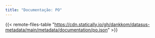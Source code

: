 ```yaml
---
title: "Documentação: PO"
---
```


{{< remote-files-table "https://cdn.statically.io/gh/dankkom/datasus-metadata/main/metadata/documentation/po.json" >}}
